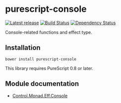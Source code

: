 # purescript-console

[![Latest release](http://img.shields.io/bower/v/purescript-eff.svg)](https://github.com/purescript/purescript-console/releases)
[![Build Status](https://travis-ci.org/purescript/purescript-console.svg?branch=master)](https://travis-ci.org/purescript/purescript-console)
[![Dependency Status](https://www.versioneye.com/user/projects/55848ced363861001b0001b4/badge.svg?style=flat)](https://www.versioneye.com/user/projects/55848ced363861001b0001b4)

Console-related functions and effect type.

## Installation

```
bower install purescript-console
```

This library requires PureScript 0.8 or later.

## Module documentation

- [Control.Monad.Eff.Console](docs/Control/Monad/Eff/Console.md)
